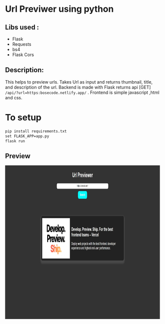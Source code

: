 # Url Previwer using python

## Libs used :

- Flask
- Requests
- bs4
- Flask Cors

## Description:

This helps to preview urls. Takes Url as input and returns thumbnail, title, and description of the url.
Backend is made with Flask returns api [GET] `/api/?url=https:bosecode.netlify.app/` .
Frontend is simple javascript ,html and css.

# To setup

```
pip install requirements.txt
set FLASK_APP=app.py
flask run

```

## Preview

<img src='url_preview.jpg' height='500' width='100%'>
